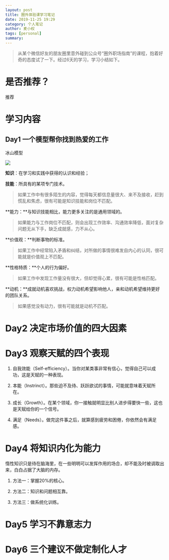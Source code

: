 ```yaml
---
layout: post
title: 圈外体验课学习笔记
date: 2019-11-25 19:29
category: 个人笔记
author: 麦小权
tags: [personal]
summary: 
---
```


> 从某个微信好友的朋友圈里意外碰到公众号“圈外职场指南”的课程，抱着好奇的态度试了一下。经过6天的学习，学习小结如下。

# 是否推荐？

推荐

# 学习内容

## Day1 一个模型帮你找到热爱的工作

冰山模型

![](http://img.edgev.cn//edgev/20191125195756.png)

**知识**：在学习和实践中获得的认识和经验；

**技能**：所具有的某项专门技术。

> 如果工作中有很多陌生的内容，觉得每天都信息量很大、来不及接收，赶到慌乱和焦虑，很有可能是知识技能和岗位不匹配。

**能力：**与知识技能相比，能力更多关注的是通用领域的。

> 如果能力与工作岗位不匹配，则会出现工作效率、沟通效率降低，面对复杂问题无从下手，缺乏成就感，力不从心。

**价值观：**判断事物的标准。

> 如果工作中经常陷入矛盾和纠结，对所做的事情很难发自内心的认同，很可能就是价值观上不匹配。

**性格特质：**个人的行为偏好。

> 如果工作中发现工作量没有很大，但却觉得心累，很有可能是性格匹配。

**动机：**成就动机喜欢挑战，权力动机希望影响他人，亲和动机希望维持更好的团队关系。

> 如果感觉没有动力，很有可能就是动机不匹配。
<!-- more -->

# Day2 决定市场价值的四大因素

# Day3 观察天赋的四个表现

1. 自我效能（Self-efficiency）。当你对某类事非常有信心，觉得自己可以成功，这是天赋的一种表现。

2. 本能（Instrinct）。那些迫不及待、跃跃欲试的事情，可能就意味着天赋所在。

3. 成长（Growth）。在某个领域，你一接触就明显比别人进步得要快一些，这也是天赋给你的一个信号。

4. 满足（Needs）。做完这件事之后，就算感到疲劳和困倦，你依然会有满足感。

# Day4 将知识内化为能力

惰性知识只是待在脑海里，在一些明明可以发挥作用的场合，却不能及时被调取出来，白白占据了大脑的内存。

1. 方法一：掌握20%的核心。

2. 方法二：知识和问题相互靠。

3. 方法三：做系统化训练。

# Day5 学习不靠意志力

# Day6 三个建议不做定制化人才



